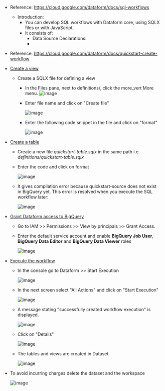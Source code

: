 - Reference: https://cloud.google.com/dataform/docs/sql-workflows
  - Introduction:
    - You can develop SQL workflows with Dataform core, using SQLX files or with JavaScript.
    - It consists of:
      - Data Source Declarations:
      -   

- Reference: https://cloud.google.com/dataform/docs/quickstart-create-workflow

- [Create a view](https://cloud.google.com/dataform/docs/quickstart-create-workflow#create-view) 
  - Create a SQLX file for defining a view
    - In the Files pane, next to definitions/, click the more_vert More menu.
      ![image](https://github.com/Ajit1279/GCP_Learning/assets/81754034/2307f24b-13c7-4d65-94c9-e2e007b0cb82)

    - Enter file name and click on "Create file"
   
      ![image](https://github.com/Ajit1279/GCP_Learning/assets/81754034/41e1111f-0eee-4bb7-baaa-d2933083de3d)

    - Enter the following code snippet in the file and click on "format"
      
      ![image](https://github.com/Ajit1279/GCP_Learning/assets/81754034/7d234972-6cdd-4d51-b971-b46bd10b9778)

- [Create a table](https://cloud.google.com/dataform/docs/quickstart-create-workflow#define-table)
  - Create a new file _quickstart-table.sqlx_ in the same path i.e. _definitions/quickstart-table.sqlx_

  - Enter the code and click on format

    ![image](https://github.com/Ajit1279/GCP_Learning/assets/81754034/56929bba-cf7b-4e0e-9f9f-3749525db3f5)

  - It gives compilation error because quickstart-source does not exist in BigQuery yet. This error is resolved when you execute the SQL workflow later:

    ![image](https://github.com/Ajit1279/GCP_Learning/assets/81754034/cf57ebf9-5aae-461d-aa84-e5d50cb8758b)

- [Grant Dataform access to BigQuery](https://cloud.google.com/dataform/docs/quickstart-create-workflow#grant-access-bigquery)

  - Go to IAM >> Permissions >> View by principals >> Grant Access. 

  - Enter the default service account and enable **BigQuery Job User**, **BigQuery Data Editor** and **BigQuery Data Viewer** roles

    ![image](https://github.com/Ajit1279/GCP_Learning/assets/81754034/2adb160e-9dc9-4b89-ad07-9dde44262a08)

- [Execute the workflow](https://cloud.google.com/dataform/docs/quickstart-create-workflow#execute-workflow)

  - In the console go to Dataform >> Start Execution

    ![image](https://github.com/Ajit1279/GCP_Learning/assets/81754034/fa4d652a-f106-4664-9133-f3425490868f)

  - In the next screen select "All Actions" and click on "Start Execution"
 
    ![image](https://github.com/Ajit1279/GCP_Learning/assets/81754034/050781ae-f076-48a9-ad60-10acaf172ff0)
           

  - A message stating "successfully created workflow execution" is displayed.

    ![image](https://github.com/Ajit1279/GCP_Learning/assets/81754034/7614b8b5-3d95-49bb-a961-951a1b1a7ced)


  - Click on "Details"

    ![image](https://github.com/Ajit1279/GCP_Learning/assets/81754034/114f5db2-b742-4886-b0d1-c5b8e4ec886b)

  - The tables and views are created in Dataset

    ![image](https://github.com/Ajit1279/GCP_Learning/assets/81754034/0718ee92-e1cb-4e55-be7e-957c308c7695)


- To avoid incurring charges delete the dataset and the workspace

  ![image](https://github.com/Ajit1279/GCP_Learning/assets/81754034/da954be9-98d8-432d-b83f-4b8f39a65025)

